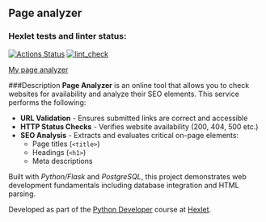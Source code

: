## Page analyzer
### Hexlet tests and linter status:
[![Actions Status](https://github.com/kamusia/python-project-83/actions/workflows/hexlet-check.yml/badge.svg)](https://github.com/kamusia/python-project-83/actions)
[![lint_check](https://github.com/kamusia/python-project-83/actions/workflows/my_workflow.yml/badge.svg)](https://github.com/kamusia/python-project-83/actions/workflows/my_workflow.yml)

[My page analyzer](https://python-project-83-swyv.onrender.com)


###Description
**Page Analyzer** is an online tool that allows you to check websites for availability and analyze their SEO elements. This service performs the following:

- **URL Validation** - Ensures submitted links are correct and accessible
- **HTTP Status Checks** - Verifies website availability (200, 404, 500 etc.)
- **SEO Analysis** - Extracts and evaluates critical on-page elements:
  - Page titles (`<title>`)
  - Headings (`<h1>`)
  - Meta descriptions

Built with *Python/Flask* and *PostgreSQL*, this project demonstrates web development fundamentals including database integration and HTML parsing.

Developed as part of the [Python Developer](https://hexlet.io/programs/python) course at [Hexlet](https://hexlet.io).
